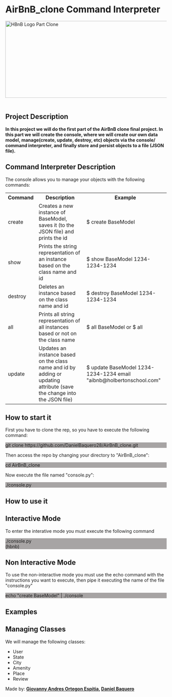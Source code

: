 <html>
<head>
<h1>AirBnB_clone Command Interpreter</h1>
</head>
<body>
<img src="https://camo.githubusercontent.com/a0c52a69dc410e983b8c63fa4aa57e83cb4157cd/68747470733a2f2f73332e616d617a6f6e6177732e636f6d2f696e7472616e65742d70726f6a656374732d66696c65732f686f6c626572746f6e7363686f6f6c2d6869676865722d6c6576656c5f70726f6772616d6d696e672b2f3236332f4842544e2d68626e622d46696e616c2e706e67" alt="HBnB Logo Part Clone" width="600" height="240" class="center">
<br>
<br>
<h2>Project Description</h2>
<p><strong>In this project we will do the first part of the AirBnB clone final project. In this part we will create the console, where we will create our own data model, manage(create, update, destroy, etc) objects via the console/ command interpreter, and finally store and persist objects to a file (JSON file).</strong></p>
<h2>Command Interpreter Description</h2>
<p>The console allows you to manage your objects with the following commands:</p>
<table>
<tr>
<th>Command</th>
<th>Description</th>
<th>Example</th>
</tr>
<tr>
<td>create</td>
<td>Creates a new instance of BaseModel, saves it (to the JSON file) and prints the id</td>
<td>$ create BaseModel</td>
</tr>
<tr>
<td>show</td>
<td>Prints the string representation of an instance based on the class name and id</td>
<td>$ show BaseModel 1234-1234-1234</td>
</tr>
<tr>
<td>destroy</td>
<td>Deletes an instance based on the class name and id</td>
<td>$ destroy BaseModel 1234-1234-1234</td>
</tr>
<tr>
<td>all</td>
<td>Prints all string representation of all instances based or not on the class name</td>
<td>$ all BaseModel or $ all</td>
</tr>
<tr>
<td>update</td>
<td>Updates an instance based on the class name and id by adding or updating attribute (save the change into the JSON file)</td>
<td>$ update BaseModel 1234-1234-1234 email "aibnb@holbertonschool.com"</td>
</tr>
</table>
<h2>How to start it</h2>
<p>First you have to clone the rep, so you have to execute the following command:</p>
<p style="background-color:A7A4A4;">git clone https://github.com/DanielBaquero28/AirBnB_clone.git</p>
<p>Then access the repo by changing your directory to "AirBnB_clone":</p>
<p style="background-color:A7A4A4;">cd AirBnB_clone</p>
<p>Now execute the file named "console.py":</p>
<p style="background-color:A7A4A4;">./console.py</p>
<h2>How to use it</h2>
<h2>Interactive Mode</h2>
<p>To enter the interative mode you must execute the following command</p>
<p style="background-color:A7A4A4;">./console.py
<br>
(hbnb)
</p>
<h2>Non Interactive Mode</h2>
<p>To use the non-interactive mode you must use the echo command with the instructions you want to execute, then pipe it executing the name of the file "console.py"</p>
<p style="background-color:A7A4A4;">echo "create BaseModel" | ./console</p>
<h2>Examples</h2>
<h2>Managing Classes</h2>
<p>We will manage the following classes:</p>
<ul>
<li>User</li>
<li>State</li>
<li>City</li>
<li>Amenity</li>
<li>Place</li>
<li>Review</li>
</ul>
</body>
<footer>
Made by: <strong><a href="https://github.com/Skillhh">Giovanny Andres Ortegon Espitia</a>, <a href="https://github.com/DanielBaquero28">Daniel Baquero</a></strong>
</footer>
</html>

